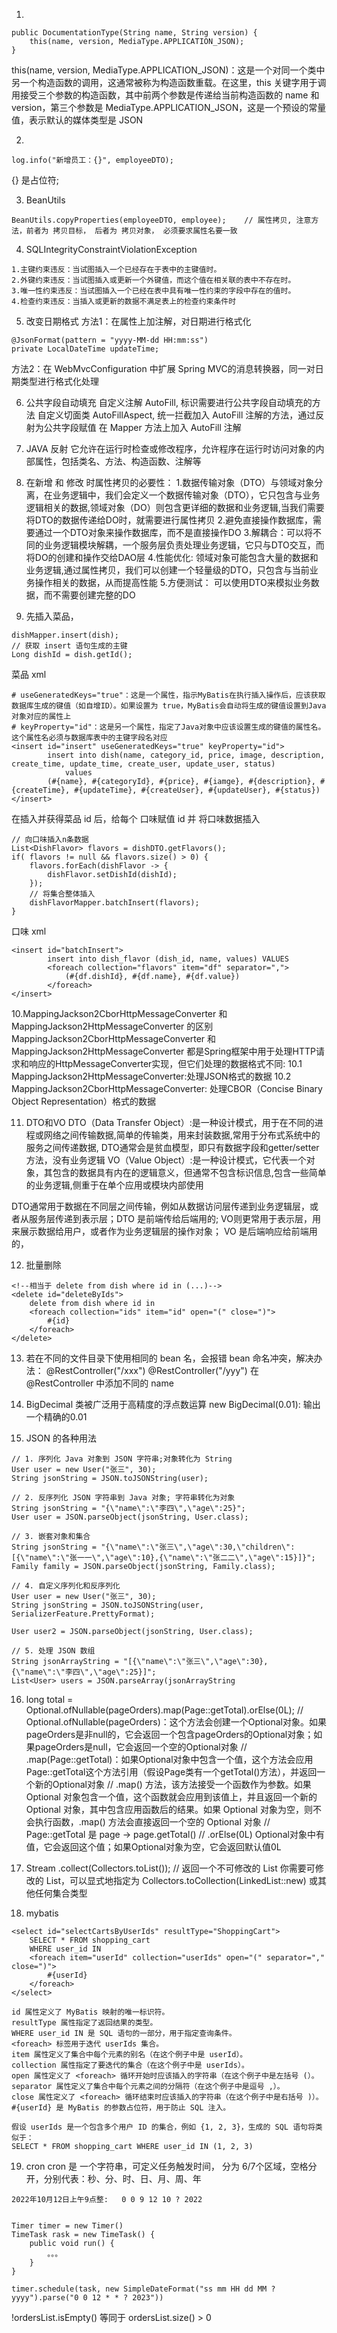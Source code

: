 1.
```
public DocumentationType(String name, String version) {
    this(name, version, MediaType.APPLICATION_JSON);
}
```
this(name, version, MediaType.APPLICATION_JSON)：这是一个对同一个类中另一个构造函数的调用，这通常被称为构造函数重载。在这里，this 关键字用于调用接受三个参数的构造函数，其中前两个参数是传递给当前构造函数的 name 和 version，第三个参数是 MediaType.APPLICATION_JSON，这是一个预设的常量值，表示默认的媒体类型是 JSON

2.
```
log.info("新增员工：{}", employeeDTO);
```
{} 是占位符;

3. BeanUtils 
```
BeanUtils.copyProperties(employeeDTO, employee);    // 属性拷贝, 注意方法，前者为 拷贝目标， 后者为 拷贝对象， 必须要求属性名要一致
```

4. SQLIntegrityConstraintViolationException
```
1.主键约束违反：当试图插入一个已经存在于表中的主键值时。
2.外键约束违反：当试图插入或更新一个外键值，而这个值在相关联的表中不存在时。
3.唯一性约束违反：当试图插入一个已经在表中具有唯一性约束的字段中存在的值时。
4.检查约束违反：当插入或更新的数据不满足表上的检查约束条件时
```

5. 改变日期格式
方法1：在属性上加注解，对日期进行格式化 
```
@JsonFormat(pattern = "yyyy-MM-dd HH:mm:ss")
private LocalDateTime updateTime;
```
方法2：在 WebMvcConfiguration 中扩展 Spring MVC的消息转换器，同一对日期类型进行格式化处理


6. 公共字段自动填充
自定义注解 AutoFill, 标识需要进行公共字段自动填充的方法
自定义切面类 AutoFillAspect, 统一拦截加入 AutoFill 注解的方法，通过反射为公共字段赋值
在 Mapper 方法上加入 AutoFill 注解

7. JAVA 反射
它允许在运行时检查或修改程序，允许程序在运行时访问对象的内部属性，包括类名、方法、构造函数、注解等

8. 在新增 和 修改 时属性拷贝的必要性：
  1.数据传输对象（DTO）与领域对象分离，在业务逻辑中，我们会定义一个数据传输对象（DTO），它只包含与业务逻辑相关的数据,领域对象（DO）则包含更详细的数据和业务逻辑,当我们需要将DTO的数据传递给DO时，就需要进行属性拷贝
  2.避免直接操作数据库，需要通过一个DTO对象来操作数据库，而不是直接操作DO
  3.解耦合：可以将不同的业务逻辑模块解耦，一个服务层负责处理业务逻辑，它只与DTO交互，而将DO的创建和操作交给DAO层
  4.性能优化: 领域对象可能包含大量的数据和业务逻辑,通过属性拷贝，我们可以创建一个轻量级的DTO，只包含与当前业务操作相关的数据，从而提高性能
  5.方便测试： 可以使用DTO来模拟业务数据，而不需要创建完整的DO

9. 先插入菜品，
```
dishMapper.insert(dish);
// 获取 insert 语句生成的主键
Long dishId = dish.getId();

```
菜品 xml 
```
# useGeneratedKeys="true"：这是一个属性，指示MyBatis在执行插入操作后，应该获取数据库生成的键值（如自增ID）。如果设置为 true，MyBatis会自动将生成的键值设置到Java对象对应的属性上
# keyProperty="id"：这是另一个属性，指定了Java对象中应该设置生成的键值的属性名。这个属性名必须与数据库表中的主键字段名对应
<insert id="insert" useGeneratedKeys="true" keyProperty="id">
        insert into dish(name, category_id, price, image, description, create_time, update_time, create_user, update_user, status)
            values
        (#{name}, #{categoryId}, #{price}, #{iamge}, #{description}, #{createTime}, #{updateTime}, #{createUser}, #{updateUser}, #{status})
</insert>
```
在插入并获得菜品 id 后，给每个 口味赋值 id 并 将口味数据插入
```
// 向口味插入n条数据
List<DishFlavor> flavors = dishDTO.getFlavors();
if( flavors != null && flavors.size() > 0) {
    flavors.forEach(dishFlavor -> {
        dishFlavor.setDishId(dishId);
    });
    // 将集合整体插入
    dishFlavorMapper.batchInsert(flavors);
}
```
口味 xml
```
<insert id="batchInsert">
        insert into dish_flavor (dish_id, name, values) VALUES
        <foreach collection="flavors" item="df" separator=",">
            (#{df.dishId}, #{df.name}, #{df.value})
        </foreach>
</insert>
```

10.MappingJackson2CborHttpMessageConverter 和 MappingJackson2HttpMessageConverter 的区别
MappingJackson2CborHttpMessageConverter 和 MappingJackson2HttpMessageConverter 都是Spring框架中用于处理HTTP请求和响应的HttpMessageConverter实现，但它们处理的数据格式不同:
10.1 MappingJackson2HttpMessageConverter:处理JSON格式的数据
10.2 MappingJackson2CborHttpMessageConverter: 处理CBOR（Concise Binary Object Representation）格式的数据


11. DTO和VO
DTO（Data Transfer Object）:是一种设计模式，用于在不同的进程或网络之间传输数据,简单的传输类，用来封装数据,常用于分布式系统中的服务之间传递数据, DTO通常会是贫血模型，即只有数据字段和getter/setter方法，没有业务逻辑
VO（Value Object）:是一种设计模式，它代表一个对象，其包含的数据具有内在的逻辑意义，但通常不包含标识信息,包含一些简单的业务逻辑,侧重于在单个应用或模块内部使用

DTO通常用于数据在不同层之间传输，例如从数据访问层传递到业务逻辑层，或者从服务层传递到表示层；DTO 是前端传给后端用的;
VO则更常用于表示层，用来展示数据给用户，或者作为业务逻辑层的操作对象； VO 是后端响应给前端用的，

12. 批量删除
```
<!--相当于 delete from dish where id in (...)-->
<delete id="deleteByIds">
    delete from dish where id in
    <foreach collection="ids" item="id" open="(" close=")">
        #{id}
    </foreach>
</delete>
```

13. 若在不同的文件目录下使用相同的 bean 名，会报错 bean 命名冲突，解决办法：
@RestController("/xxx")
@RestController("/yyy")
在 @RestController 中添加不同的 name

14. BigDecimal 类被广泛用于高精度的浮点数运算 new BigDecimal(0.01): 输出一个精确的0.01

15. JSON 的各种用法
```
// 1. 序列化 Java 对象到 JSON 字符串;对象转化为 String
User user = new User("张三", 30);
String jsonString = JSON.toJSONString(user);

// 2. 反序列化 JSON 字符串到 Java 对象; 字符串转化为对象
String jsonString = "{\"name\":\"李四\",\"age\":25}";
User user = JSON.parseObject(jsonString, User.class);

// 3. 嵌套对象和集合
String jsonString = "{\"name\":\"张三\",\"age\":30,\"children\":[{\"name\":\"张一一\",\"age\":10},{\"name\":\"张二二\",\"age\":15}]}";
Family family = JSON.parseObject(jsonString, Family.class);

// 4. 自定义序列化和反序列化
User user = new User("张三", 30);
String jsonString = JSON.toJSONString(user, SerializerFeature.PrettyFormat);

User user2 = JSON.parseObject(jsonString, User.class);

// 5. 处理 JSON 数组
String jsonArrayString = "[{\"name\":\"张三\",\"age\":30},{\"name\":\"李四\",\"age\":25}]";
List<User> users = JSON.parseArray(jsonArrayString
```

16. long total = Optional.ofNullable(pageOrders).map(Page::getTotal).orElse(0L);
// Optional.ofNullable(pageOrders)：这个方法会创建一个Optional对象。如果pageOrders是非null的，它会返回一个包含pageOrders的Optional对象；如果pageOrders是null，它会返回一个空的Optional对象
// .map(Page::getTotal)：如果Optional对象中包含一个值，这个方法会应用Page::getTotal这个方法引用（假设Page类有一个getTotal()方法），并返回一个新的Optional对象
// .map() 方法，该方法接受一个函数作为参数。如果 Optional 对象包含一个值，这个函数就会应用到该值上，并且返回一个新的 Optional 对象，其中包含应用函数后的结果。如果 Optional 对象为空，则不会执行函数，.map() 方法会直接返回一个空的 Optional 对象
// Page::getTotal 是 page -> page.getTotal()
// .orElse(0L) Optional对象中有值，它会返回这个值；如果Optional对象为空，它会返回默认值0L

17. Stream
    .collect(Collectors.toList());  // 返回一个不可修改的 List
    你需要可修改的 List，可以显式地指定为 Collectors.toCollection(LinkedList::new) 或其他任何集合类型

18. mybatis <foreach>
```
<select id="selectCartsByUserIds" resultType="ShoppingCart">
    SELECT * FROM shopping_cart
    WHERE user_id IN
    <foreach item="userId" collection="userIds" open="(" separator="," close=")">
        #{userId}
    </foreach>
</select>

id 属性定义了 MyBatis 映射的唯一标识符。
resultType 属性指定了返回结果的类型。
WHERE user_id IN 是 SQL 语句的一部分，用于指定查询条件。
<foreach> 标签用于迭代 userIds 集合。
item 属性定义了集合中每个元素的别名（在这个例子中是 userId）。
collection 属性指定了要迭代的集合（在这个例子中是 userIds）。
open 属性定义了 <foreach> 循环开始时应该插入的字符串（在这个例子中是左括号 (）。
separator 属性定义了集合中每个元素之间的分隔符（在这个例子中是逗号 ,）。
close 属性定义了 <foreach> 循环结束时应该插入的字符串（在这个例子中是右括号 )）。
#{userId} 是 MyBatis 的参数占位符，用于防止 SQL 注入。

假设 userIds 是一个包含多个用户 ID 的集合，例如 {1, 2, 3}，生成的 SQL 语句将类似于：
SELECT * FROM shopping_cart WHERE user_id IN (1, 2, 3)
```

19. cron
cron 是 一个字符串，可定义任务触发时间， 分为 6/7个区域，空格分开，分别代表：秒、分、时、日、月、周、年
```
2022年10月12日上午9点整:   0 0 9 12 10 ? 2022


Timer timer = new Timer()
TimeTask rask = new TimeTask() {
    public void run() {
        。。。
    }
}

timer.schedule(task, new SimpleDateFormat("ss mm HH dd MM ? yyyy").parse("0 0 12 * * ? 2023"))
```

!ordersList.isEmpty() 等同于 ordersList.size() > 0